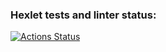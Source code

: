 ### Hexlet tests and linter status:
[![Actions Status](https://github.com/ArtemKaPetrakov/frontend-project-11/workflows/hexlet-check/badge.svg)](https://github.com/ArtemKaPetrakov/frontend-project-11/actions)